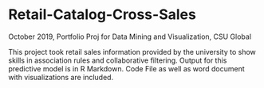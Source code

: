 # Retail-Catalog-Cross-Sales
October 2019, Portfolio Proj for Data Mining and Visualization, CSU Global

This project took retail sales information provided by the university to show skills in association rules and collaborative filtering.  Output for this predictive model is in R Markdown.  Code File as well as word document with visualizations are included.
